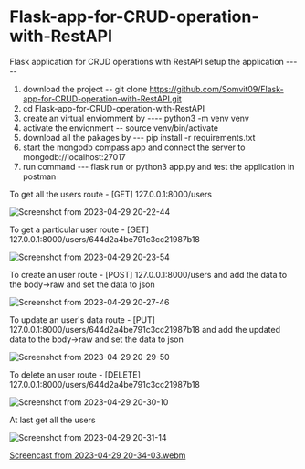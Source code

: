 # Flask-app-for-CRUD-operation-with-RestAPI
Flask application for CRUD operations with RestAPI
setup the application -----
1. download the project -- git clone https://github.com/Somvit09/Flask-app-for-CRUD-operation-with-RestAPI.git
2. cd Flask-app-for-CRUD-operation-with-RestAPI
3. create an virtual enviornment by ---- python3 -m venv venv
4. activate the envionment -- source venv/bin/activate
5. download all the pakages by --- pip install -r requirements.txt
6. start the mongodb compass app and connect the server to mongodb://localhost:27017
7. run command --- flask run or python3 app.py and test the application in postman

To get all the users  route - [GET] 127.0.0.1:8000/users

![Screenshot from 2023-04-29 20-22-44](https://user-images.githubusercontent.com/91347841/235310336-ebc3ad58-4c0d-49f7-af24-005037e1f384.jpg)

To get a particular user route - [GET] 127.0.0.1:8000/users/644d2a4be791c3cc21987b18

![Screenshot from 2023-04-29 20-23-54](https://user-images.githubusercontent.com/91347841/235310393-02f7540a-1f76-4f0e-8b20-afe9cb59676d.jpg)

To create an user route - [POST] 127.0.0.1:8000/users and add the data to the body->raw and set the data to json

![Screenshot from 2023-04-29 20-27-46](https://user-images.githubusercontent.com/91347841/235310485-eed94666-f2db-4a4e-b25b-f53b704a1441.jpg)

To update an user's data route - [PUT] 127.0.0.1:8000/users/644d2a4be791c3cc21987b18 and add the updated data to the body->raw and set the data to json

![Screenshot from 2023-04-29 20-29-50](https://user-images.githubusercontent.com/91347841/235310548-a30a2b74-7bf2-41e3-90a1-2211d915d136.jpg)

To delete an user route - [DELETE] 127.0.0.1:8000/users/644d2a4be791c3cc21987b18

![Screenshot from 2023-04-29 20-30-10](https://user-images.githubusercontent.com/91347841/235310647-63a06c54-df2c-4ce3-9354-901a236a58b4.jpg)

At last get all the users

![Screenshot from 2023-04-29 20-31-14](https://user-images.githubusercontent.com/91347841/235310669-ac6c22e3-eaa6-48c8-b08f-113b9435751b.jpg)

[Screencast from 2023-04-29 20-34-03.webm](https://user-images.githubusercontent.com/91347841/235310690-e22679da-487d-40fc-883d-b760e149efe4.webm)

